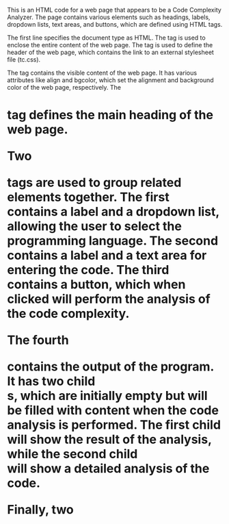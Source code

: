 This is an HTML code for a web page that appears to be a Code Complexity Analyzer. The page contains various elements such as headings, labels, dropdown lists, text areas, and buttons, which are defined using HTML tags.

The first line specifies the document type as HTML. The <html> tag is used to enclose the entire content of the web page. The <head> tag is used to define the header of the web page, which contains the link to an external stylesheet file (tc.css).

The <body> tag contains the visible content of the web page. It has various attributes like align and bgcolor, which set the alignment and background color of the web page, respectively. The <h1> tag defines the main heading of the web page.

Two <div> tags are used to group related elements together. The first <div> contains a label and a dropdown list, allowing the user to select the programming language. The second <div> contains a label and a text area for entering the code. The third <div> contains a button, which when clicked will perform the analysis of the code complexity.

The fourth <div> contains the output of the program. It has two child <div>s, which are initially empty but will be filled with content when the code analysis is performed. The first child <div> will show the result of the analysis, while the second child <div> will show a detailed analysis of the code.

Finally, two <script> tags are used to include two JavaScript files (tcAnalyze.js and tc.js), which will contain the code to analyze the complexity of the code entered by the user.
